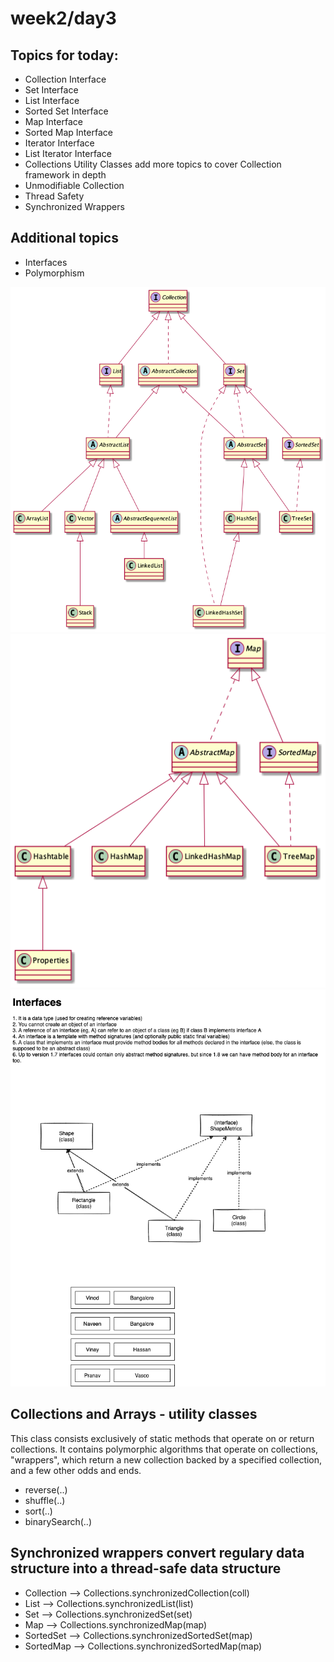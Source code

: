 # week2/day3

## Topics for today:

-   Collection Interface
-   Set Interface
-   List Interface
-   Sorted Set Interface
-   Map Interface
-   Sorted Map Interface
-   Iterator Interface
-   List Iterator Interface
-   Collections Utility Classes add more topics to cover Collection framework in depth
-   Unmodifiable Collection
-   Thread Safety
-   Synchronized Wrappers

## Additional topics

-   Interfaces
-   Polymorphism

![](./collections.png)
![](./map.png)
![](./concepts.dio.png)

## Collections and Arrays - utility classes

This class consists exclusively of static methods that operate on or return
collections. It contains polymorphic algorithms that operate on
collections, "wrappers", which return a new collection backed by a
specified collection, and a few other odds and ends.

-   reverse(..)
-   shuffle(..)
-   sort(..)
-   binarySearch(..)

## Synchronized wrappers convert regulary data structure into a thread-safe data structure

-   Collection --> Collections.synchronizedCollection(coll)
-   List --> Collections.synchronizedList(list)
-   Set --> Collections.synchronizedSet(set)
-   Map --> Collections.synchronizedMap(map)
-   SortedSet --> Collections.synchronizedSortedSet(map)
-   SortedMap --> Collections.synchronizedSortedMap(map)

